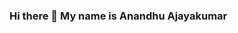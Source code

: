 ### Hi there 👋   My name is Anandhu Ajayakumar

<!--
**Anandhu1605/Anandhu1605** is a ✨ _special_ ✨ repository because its `README.md` (this file) appears on your GitHub profile.

Here are some ideas to get you started:

- 🌏I’m based in India
- 📚 I’m currently learning Redux 
- 📫 How to reach me: anandhuajayakumar1605@gmail.com
- 💬 Ask me about roadmap to Web Development
- 
- 
- 😄 Pronouns: He/Him
- ⚡ Fun fact: ...
-->
